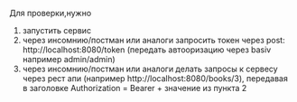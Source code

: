 Для проверки,нужно
1) запустить сервис
2) через инсомнию/постман или аналоги запросить токен через post: http://localhost:8080/token (передать автооризацию через basiv например admin/admin)
3) через инсомнию/постман или аналоги делать запросы к сервесу через рест апи (например http://localhost:8080/books/3), передавая в заголовке
   Authorization = Bearer + значение из пункта 2